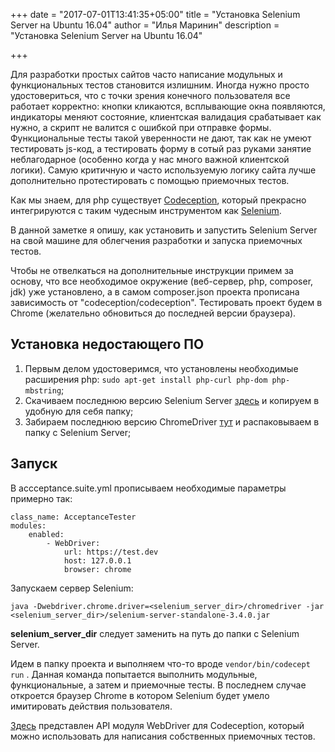 +++
date = "2017-07-01T13:41:35+05:00"
title = "Установка Selenium Server на Ubuntu 16.04"
author = "Илья Маринин"
description = "Установка Selenium Server на Ubuntu 16.04"

+++

Для разработки простых сайтов часто написание модульных и функциональных тестов становится излишним. Иногда нужно просто удостовериться, что с точки зрения конечного пользователя все работает корректно: кнопки кликаются, всплывающие окна появляются, индикаторы меняют состояние, клиентская валидация срабатывает как нужно, а скрипт не валится с ошибкой при отправке формы. Функциональные тесты такой уверенности не дают, так как не умеют тестировать js-код, а тестировать форму в сотый раз руками занятие неблагодарное (особенно когда у нас много важной клиентской логики). Самую критичную и часто используемую логику сайта лучше дополнительно протестировать с помощью приемочных тестов.

Как мы знаем, для php существует [Codeception](http://codeception.com), который прекрасно интегрируются с таким чудесным инструментом как [Selenium](http://www.seleniumhq.org/).

В данной заметке я опишу, как установить и запустить Selenium Server на свой машине для облегчения разработки и запуска приемочных тестов.

Чтобы не отвелкаться на дополнительные инструкции примем за основу, что все необходимое окружение (веб-сервер, php, composer, jdk) уже установлено, а в самом composer.json проекта прописана зависимость от "codeception/codeception". Тестировать проект будем в Chrome (желательно обновиться до последней версии браузера).

Установка недостающего ПО
-------------------------

1. Первым делом удостоверимся, что установлены необходимые расширения php: `sudo apt-get install php-curl php-dom php-mbstring`;
2. Скачиваем последнюю версию Selenium Server [здесь](http://www.seleniumhq.org/download/) и копируем в удобную для себя папку;
3. Забираем последнюю версию ChromeDriver [тут](https://sites.google.com/a/chromium.org/chromedriver/downloads) и распаковываем в папку с Selenium Server;

Запуск
-------------------------

В accceptance.suite.yml прописываем необходимые параметры примерно так:

```
class_name: AcceptanceTester
modules:
    enabled:
        - WebDriver:
            url: https://test.dev
            host: 127.0.0.1
            browser: chrome
```
Запускаем сервер Selenium: 
```
java -Dwebdriver.chrome.driver=<selenium_server_dir>/chromedriver -jar <selenium_server_dir>/selenium-server-standalone-3.4.0.jar
```

 **selenium_server_dir** следует заменить на путь до папки с Selenium Server.

Идем в папку проекта и выполняем что-то вроде `vendor/bin/codecept run` . Данная команда попытается выполнить модульные, функциональные, а затем и приемочные тесты. В последнем случае откроется браузер Chrome в котором Selenium будет умело имитировать действия пользователя.

[Здесь](http://codeception.com/docs/modules/WebDriver) представлен API модуля WebDriver для Codeception, который можно использовать для написания собственных приемочных тестов.




